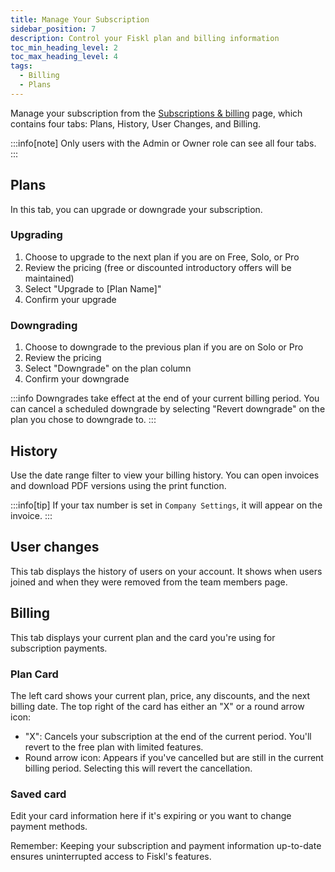 ```yaml
---
title: Manage Your Subscription
sidebar_position: 7
description: Control your Fiskl plan and billing information
toc_min_heading_level: 2
toc_max_heading_level: 4
tags:
  - Billing
  - Plans
---
```


Manage your subscription from the [Subscriptions & billing](https://my.fiskl.com/subscription-billing) page, which contains four tabs: Plans, History, User Changes, and Billing.

:::info[note]
Only users with the Admin or Owner role can see all four tabs.
:::

## Plans

In this tab, you can upgrade or downgrade your subscription.

### Upgrading

1. Choose to upgrade to the next plan if you are on Free, Solo, or Pro
2. Review the pricing (free or discounted introductory offers will be maintained)
3. Select "Upgrade to [Plan Name]"
4. Confirm your upgrade

### Downgrading

1. Choose to downgrade to the previous plan if you are on Solo or Pro
2. Review the pricing
3. Select "Downgrade" on the plan column
4. Confirm your downgrade

:::info
Downgrades take effect at the end of your current billing period. You can cancel a scheduled downgrade by selecting "Revert downgrade" on the plan you chose to downgrade to.
:::

## History

Use the date range filter to view your billing history. You can open invoices and download PDF versions using the print function.

:::info[tip]
If your tax number is set in `Company Settings`, it will appear on the invoice.
:::

## User changes

This tab displays the history of users on your account. It shows when users joined and when they were removed from the team members page.

## Billing

This tab displays your current plan and the card you're using for subscription payments.

### Plan Card

The left card shows your current plan, price, any discounts, and the next billing date. The top right of the card has either an "X" or a round arrow icon:

- "X": Cancels your subscription at the end of the current period. You'll revert to the free plan with limited features.
- Round arrow icon: Appears if you've cancelled but are still in the current billing period. Selecting this will revert the cancellation.

### Saved card

Edit your card information here if it's expiring or you want to change payment methods.

Remember: Keeping your subscription and payment information up-to-date ensures uninterrupted access to Fiskl's features.
